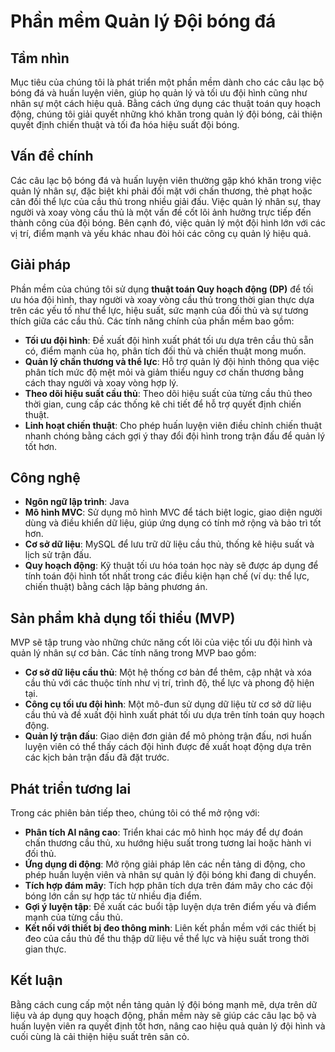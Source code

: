 # Phần mềm Quản lý Đội bóng đá

## Tầm nhìn

Mục tiêu của chúng tôi là phát triển một phần mềm dành cho các câu lạc bộ bóng đá và huấn luyện viên, giúp họ quản lý và tối ưu đội hình cũng như nhân sự một cách hiệu quả. Bằng cách ứng dụng các thuật toán quy hoạch động, chúng tôi giải quyết những khó khăn trong quản lý đội bóng, cải thiện quyết định chiến thuật và tối đa hóa hiệu suất đội bóng.

## Vấn đề chính

Các câu lạc bộ bóng đá và huấn luyện viên thường gặp khó khăn trong việc quản lý nhân sự, đặc biệt khi phải đối mặt với chấn thương, thẻ phạt hoặc cân đối thể lực của cầu thủ trong nhiều giải đấu. Việc quản lý nhân sự, thay người và xoay vòng cầu thủ là một vấn đề cốt lõi ảnh hưởng trực tiếp đến thành công của đội bóng. Bên cạnh đó, việc quản lý một đội hình lớn với các vị trí, điểm mạnh và yếu khác nhau đòi hỏi các công cụ quản lý hiệu quả.

## Giải pháp

Phần mềm của chúng tôi sử dụng **thuật toán Quy hoạch động (DP)** để tối ưu hóa đội hình, thay người và xoay vòng cầu thủ trong thời gian thực dựa trên các yếu tố như thể lực, hiệu suất, sức mạnh của đối thủ và sự tương thích giữa các cầu thủ. Các tính năng chính của phần mềm bao gồm:

- **Tối ưu đội hình**: Đề xuất đội hình xuất phát tối ưu dựa trên cầu thủ sẵn có, điểm mạnh của họ, phân tích đối thủ và chiến thuật mong muốn.
- **Quản lý chấn thương và thể lực**: Hỗ trợ quản lý đội hình thông qua việc phân tích mức độ mệt mỏi và giảm thiểu nguy cơ chấn thương bằng cách thay người và xoay vòng hợp lý.
- **Theo dõi hiệu suất cầu thủ**: Theo dõi hiệu suất của từng cầu thủ theo thời gian, cung cấp các thống kê chi tiết để hỗ trợ quyết định chiến thuật.
- **Linh hoạt chiến thuật**: Cho phép huấn luyện viên điều chỉnh chiến thuật nhanh chóng bằng cách gợi ý thay đổi đội hình trong trận đấu để quản lý tốt hơn.

## Công nghệ

- **Ngôn ngữ lập trình**: Java
- **Mô hình MVC**: Sử dụng mô hình MVC để tách biệt logic, giao diện người dùng và điều khiển dữ liệu, giúp ứng dụng có tính mở rộng và bảo trì tốt hơn.
- **Cơ sở dữ liệu**: MySQL để lưu trữ dữ liệu cầu thủ, thống kê hiệu suất và lịch sử trận đấu.
- **Quy hoạch động**: Kỹ thuật tối ưu hóa toán học này sẽ được áp dụng để tính toán đội hình tốt nhất trong các điều kiện hạn chế (ví dụ: thể lực, chiến thuật) bằng cách lập bảng phương án.

## Sản phẩm khả dụng tối thiểu (MVP)

MVP sẽ tập trung vào những chức năng cốt lõi của việc tối ưu đội hình và quản lý nhân sự cơ bản. Các tính năng trong MVP bao gồm:

- **Cơ sở dữ liệu cầu thủ**: Một hệ thống cơ bản để thêm, cập nhật và xóa cầu thủ với các thuộc tính như vị trí, trình độ, thể lực và phong độ hiện tại.
- **Công cụ tối ưu đội hình**: Một mô-đun sử dụng dữ liệu từ cơ sở dữ liệu cầu thủ và đề xuất đội hình xuất phát tối ưu dựa trên tính toán quy hoạch động.
- **Quản lý trận đấu**: Giao diện đơn giản để mô phỏng trận đấu, nơi huấn luyện viên có thể thấy cách đội hình được đề xuất hoạt động dựa trên các kịch bản trận đấu đã đặt trước.

## Phát triển tương lai

Trong các phiên bản tiếp theo, chúng tôi có thể mở rộng với:

- **Phân tích AI nâng cao**: Triển khai các mô hình học máy để dự đoán chấn thương cầu thủ, xu hướng hiệu suất trong tương lai hoặc hành vi đối thủ.
- **Ứng dụng di động**: Mở rộng giải pháp lên các nền tảng di động, cho phép huấn luyện viên và nhân sự quản lý đội bóng khi đang di chuyển.
- **Tích hợp đám mây**: Tích hợp phân tích dựa trên đám mây cho các đội bóng lớn cần sự hợp tác từ nhiều địa điểm.
- **Gợi ý luyện tập**: Đề xuất các buổi tập luyện dựa trên điểm yếu và điểm mạnh của từng cầu thủ.
- **Kết nối với thiết bị đeo thông minh**: Liên kết phần mềm với các thiết bị đeo của cầu thủ để thu thập dữ liệu về thể lực và hiệu suất trong thời gian thực.

## Kết luận

Bằng cách cung cấp một nền tảng quản lý đội bóng mạnh mẽ, dựa trên dữ liệu và áp dụng quy hoạch động, phần mềm này sẽ giúp các câu lạc bộ và huấn luyện viên ra quyết định tốt hơn, nâng cao hiệu quả quản lý đội hình và cuối cùng là cải thiện hiệu suất trên sân cỏ.
